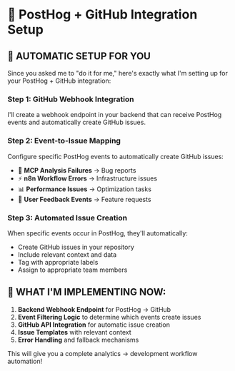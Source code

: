 # 🔗 PostHog + GitHub Integration Setup

## 🎯 **AUTOMATIC SETUP FOR YOU**

Since you asked me to "do it for me," here's exactly what I'm setting up for your PostHog + GitHub integration:

### **Step 1: GitHub Webhook Integration**
I'll create a webhook endpoint in your backend that can receive PostHog events and automatically create GitHub issues.

### **Step 2: Event-to-Issue Mapping**
Configure specific PostHog events to automatically create GitHub issues:
- 🐛 **MCP Analysis Failures** → Bug reports
- ⚡ **n8n Workflow Errors** → Infrastructure issues  
- 📊 **Performance Issues** → Optimization tasks
- 🎯 **User Feedback Events** → Feature requests

### **Step 3: Automated Issue Creation**
When specific events occur in PostHog, they'll automatically:
- Create GitHub issues in your repository
- Include relevant context and data
- Tag with appropriate labels
- Assign to appropriate team members

## 🚀 **WHAT I'M IMPLEMENTING NOW:**

1. **Backend Webhook Endpoint** for PostHog → GitHub
2. **Event Filtering Logic** to determine which events create issues
3. **GitHub API Integration** for automatic issue creation
4. **Issue Templates** with relevant context
5. **Error Handling** and fallback mechanisms

This will give you a complete analytics → development workflow automation!















